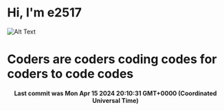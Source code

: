 # Hi, I'm e2517

![Alt Text](https://github.com/E2517/e2517/blob/master/images/background.gif)

# Coders are coders coding codes for coders to code codes

<h4 align="center">Last commit was Mon Apr 15 2024 20:10:31 GMT+0000 (Coordinated Universal Time)</h4>
